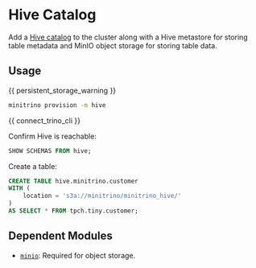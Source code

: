 # Hive Catalog

Add a [Hive catalog](https://trino.io/docs/current/connector/hive.html) to the
cluster along with a Hive metastore for storing table metadata and MinIO object
storage for storing table data.

## Usage

{{ persistent_storage_warning }}

```sh
minitrino provision -m hive
```

{{ connect_trino_cli }}

Confirm Hive is reachable:

```sql
SHOW SCHEMAS FROM hive;
```

Create a table:

```sql
CREATE TABLE hive.minitrino.customer
WITH (
    location = 's3a://minitrino/minitrino_hive/'
)
AS SELECT * FROM tpch.tiny.customer;
```

## Dependent Modules

- [`minio`](../admin/minio.md#minio): Required for object storage.
